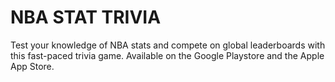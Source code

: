 # NBA STAT TRIVIA
Test your knowledge of NBA stats and compete on global leaderboards with this fast-paced trivia game. 
Available on the Google Playstore and the Apple App Store.



